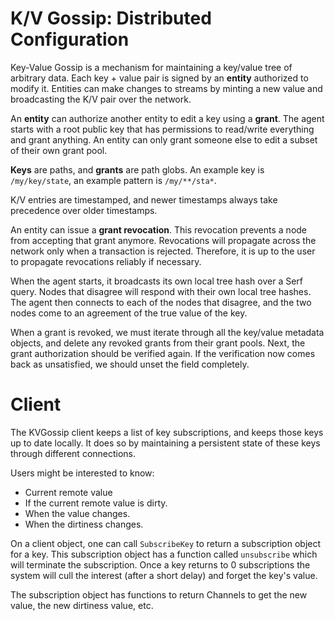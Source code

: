 K/V Gossip: Distributed Configuration
===================================

Key-Value Gossip is a mechanism for maintaining a key/value tree of arbitrary data. Each key + value pair is signed by an **entity** authorized to modify it. Entities can make changes to streams by minting a new value and broadcasting the K/V pair over the network.

An **entity** can authorize another entity to edit a key using a **grant**. The agent starts with a root public key that has permissions to read/write everything and grant anything. An entity can only grant someone else to edit a subset of their own grant pool.

**Keys** are paths, and **grants** are path globs. An example key is `/my/key/state`, an example pattern is `/my/**/sta*`.

K/V entries are timestamped, and newer timestamps always take precedence over older timestamps.

An entity can issue a **grant revocation**. This revocation prevents a node from accepting that grant anymore. Revocations will propagate across the network only when a transaction is rejected. Therefore, it is up to the user to propagate revocations reliably if necessary.

When the agent starts, it broadcasts its own local tree hash over a Serf query. Nodes that disagree will respond with their own local tree hashes. The agent then connects to each of the nodes that disagree, and the two nodes come to an agreement of the true value of the key.

When a grant is revoked, we must iterate through all the key/value metadata objects, and delete any revoked grants from their grant pools. Next, the grant authorization should be verified again. If the verification now comes back as unsatisfied, we should unset the field completely.

Client
======

The KVGossip client keeps a list of key subscriptions, and keeps those keys up to date locally. It does so by maintaining a persistent state of these keys through different connections.

Users might be interested to know:

 - Current remote value
 - If the current remote value is dirty.
 - When the value changes.
 - When the dirtiness changes.

On a client object, one can call `SubscribeKey` to return a subscription object for a key. This subscription object has a function called `unsubscribe` which will terminate the subscription. Once a key returns to 0 subscriptions the system will cull the interest (after a short delay) and forget the key's value.

The subscription object has functions to return Channels to get the new value, the new dirtiness value, etc.
